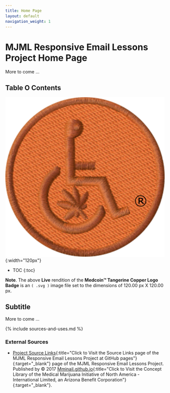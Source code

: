 ```yaml
---
title: Home Page
layout: default
navigation_weight: 1
---
```

# MJML Responsive Email Lessons Project Home Page

More to come ...

## Table O Contents

![Medcoin™ Tangerine Copper Logo Badge](assets/img/svg/MMINAIL-Medcoin-Logo-Badge-Stitch-Circle-Trnsp-Tangerine-Copper-543-x-543.svg){:width="120px"}

- TOC
{:toc}

**Note**. The above **Live** rendition of the **Medcoin™ Tangerine Copper Logo Badge** is an `( .svg )` image file set to the dimensions of 120.00 px X 120.00 px.

## Subtitle

More to come ...

{% include sources-and-uses.md %}

### External Sources

- [Project Source Links](https://mminail.github.io/Medcoin/Source-MJML-Links.htm){:title="Click to Visit the Source Links page of the MJML Responsive Email Lessons Project at GitHub pages"}{:target="_blank"} page of the MJML Responsive Email Lessons Project. Published by © 2017 [Mminail.github.io](https://mminail.github.io/){:title="Click to Visit the Concept Library of the Medical Marijuana Initiative of North America - International Limited, an Arizona Benefit Corporation"}{:target="_blank"}.
